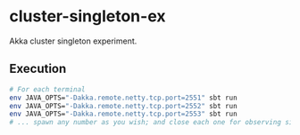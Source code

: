 # cluster-singleton-ex
Akka cluster singleton experiment.

## Execution

```bash
# For each terminal
env JAVA_OPTS="-Dakka.remote.netty.tcp.port=2551" sbt run
env JAVA_OPTS="-Dakka.remote.netty.tcp.port=2552" sbt run
env JAVA_OPTS="-Dakka.remote.netty.tcp.port=2553" sbt run
# ... spawn any number as you wish; and close each one for observing singleton migration!
```
